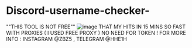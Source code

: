 # Discord-username-checker-
""THIS TOOL IS NOT FREE""
![image](https://github.com/j0xb/Discord-username-checker-/assets/74291102/009d0c2d-2466-4d15-bc40-273005168e23)
THAT MY HITS IN 15 MINS
SO FAST WITH PROXIES ( I USED FREE PROXY ) 
NO NEED FOR TOKEN !
FOR MORE INFO : INSTAGRAM @ZBZ5 , TELEGRAM @HHE1H
